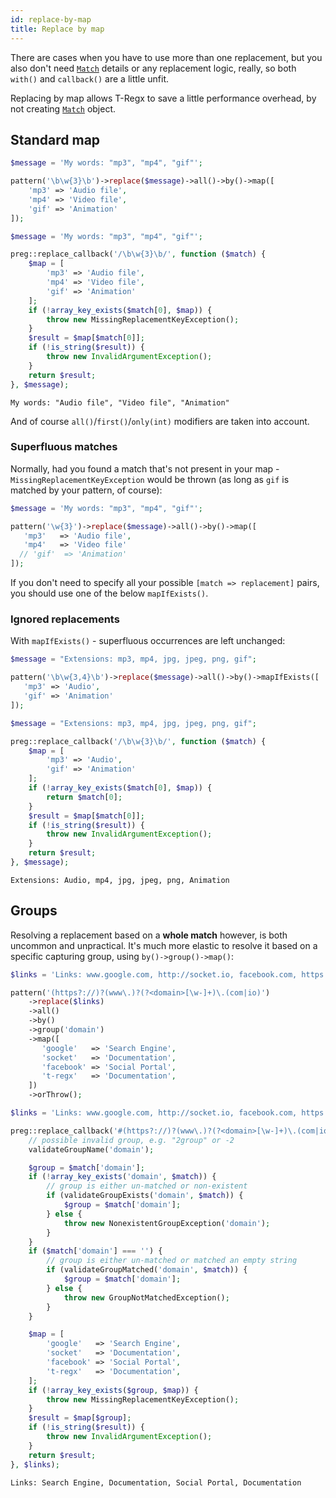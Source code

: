 ```yaml
---
id: replace-by-map
title: Replace by map
---
```


There are cases when you have to use more than one replacement, but you also don't need [`Match`](match-details.md) details or 
any replacement logic, really, so both `with()` and `callback()` are a little unfit.

Replacing by map allows T-Regx to save a little performance overhead, by not creating [`Match`](match-details.md) object.

## Standard map

<!--DOCUSAURUS_CODE_TABS-->
<!--T-Regx-->
```php
$message = 'My words: "mp3", "mp4", "gif"'; 

pattern('\b\w{3}\b')->replace($message)->all()->by()->map([
    'mp3' => 'Audio file',
    'mp4' => 'Video file',
    'gif' => 'Animation'
]);
```
<!--PHP-->
```php
$message = 'My words: "mp3", "mp4", "gif"'; 

preg::replace_callback('/\b\w{3}\b/', function ($match) {
    $map = [
        'mp3' => 'Audio file',
        'mp4' => 'Video file',
        'gif' => 'Animation'
    ];
    if (!array_key_exists($match[0], $map)) {
        throw new MissingReplacementKeyException();
    }
    $result = $map[$match[0]];
    if (!is_string($result)) {
        throw new InvalidArgumentException();
    }
    return $result;
}, $message);
```
<!--END_DOCUSAURUS_CODE_TABS-->
<!--T-Regx:{echo-at(2)}-->
<!--PHP:{echo-at(2)}-->
<!--Result-Output-->

```text
My words: "Audio file", "Video file", "Animation"
```

And of course `all()`/`first()`/`only(int)` modifiers are taken into account.

### Superfluous matches

Normally, had you found a match that's not present in your map - `MissingReplacementKeyException` would be thrown 
(as long as `gif` is matched by your pattern, of course):
```php
$message = 'My words: "mp3", "mp4", "gif"'; 

pattern('\w{3}')->replace($message)->all()->by()->map([
   'mp3'   => 'Audio file',
   'mp4'   => 'Video file'
  // 'gif'  => 'Animation'
]);
```

If you don't need to specify all your possible `[match => replacement]` pairs, you should use one of the below `mapIfExists()`.

### Ignored replacements

With `mapIfExists()` - superfluous occurrences are left unchanged:

<!--DOCUSAURUS_CODE_TABS-->
<!--T-Regx-->
```php
$message = "Extensions: mp3, mp4, jpg, jpeg, png, gif";

pattern('\b\w{3,4}\b')->replace($message)->all()->by()->mapIfExists([
   'mp3' => 'Audio',
   'gif' => 'Animation'
]);
```
<!--PHP-->
```php
$message = "Extensions: mp3, mp4, jpg, jpeg, png, gif";

preg::replace_callback('/\b\w{3}\b/', function ($match) {
    $map = [
        'mp3' => 'Audio',
        'gif' => 'Animation'
    ];
    if (!array_key_exists($match[0], $map)) {
        return $match[0];
    }
    $result = $map[$match[0]];
    if (!is_string($result)) {
        throw new InvalidArgumentException();
    }
    return $result;
}, $message);
```
<!--END_DOCUSAURUS_CODE_TABS-->
<!--T-Regx:{echo-at(2)}-->
<!--PHP:{echo-at(2)}-->
<!--Result-Output-->

```text
Extensions: Audio, mp4, jpg, jpeg, png, Animation
```

## Groups

Resolving a replacement based on a **whole match** however, is both uncommon and unpractical. It's much more elastic to resolve
it based on a specific capturing group, using `by()->group()->map()`:

<!--DOCUSAURUS_CODE_TABS-->
<!--T-Regx-->
```php
$links = 'Links: www.google.com, http://socket.io, facebook.com, https://t-regx.com';

pattern('(https?://)?(www\.)?(?<domain>[\w-]+)\.(com|io)')
    ->replace($links)
    ->all()
    ->by()
    ->group('domain')
    ->map([
       'google'   => 'Search Engine',
       'socket'   => 'Documentation',
       'facebook' => 'Social Portal',
       't-regx'   => 'Documentation',
    ])
    ->orThrow();
```
<!--PHP-->
```php
$links = 'Links: www.google.com, http://socket.io, facebook.com, https://t-regx.com';

preg::replace_callback('#(https?://)?(www\.)?(?<domain>[\w-]+)\.(com|io)#', function (array $match) {
    // possible invalid group, e.g. "2group" or -2
    validateGroupName('domain');                      

    $group = $match['domain'];
    if (!array_key_exists('domain', $match)) {
        // group is either un-matched or non-existent
        if (validateGroupExists('domain', $match)) {
            $group = $match['domain'];
        } else {
            throw new NonexistentGroupException('domain');
        }
    }
    if ($match['domain'] === '') {
        // group is either un-matched or matched an empty string
        if (validateGroupMatched('domain', $match)) {
            $group = $match['domain'];
        } else {
            throw new GroupNotMatchedException();
        }
    }

    $map = [
        'google'   => 'Search Engine',
        'socket'   => 'Documentation',
        'facebook' => 'Social Portal',
        't-regx'   => 'Documentation',
    ];
    if (!array_key_exists($group, $map)) {
        throw new MissingReplacementKeyException();
    }
    $result = $map[$group];
    if (!is_string($result)) {
        throw new InvalidArgumentException();
    }
    return $result;
}, $links);
```
<!--END_DOCUSAURUS_CODE_TABS-->
<!--T-Regx:{echo-at(2)}-->
<!--PHP:{echo-at(2)}-->
<!--Result-Output-->

```text
Links: Search Engine, Documentation, Social Portal, Documentation
```
